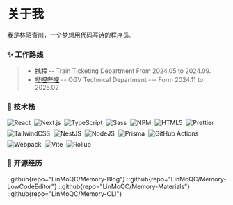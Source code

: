 # 关于我
我是[林陌青川]('https://github.com/LinMoQC')，一个梦想用代码写诗的程序员.

### ✨ 工作路线
> - [携程](https://www.ctrip.com/) -- Train Ticketing Department  From 2024.05 to 2024.09.
> - [哔哩哔哩](https://www.bilibili.com/) -- OGV Technical Department --- Form 2024.11 to 2025.02

### 🔧 技术栈

<div style="display: flex; flex-wrap: wrap; gap: 8px;">
  <img alt="React" style='margin: 0;display: inline-block;' src="https://img.shields.io/badge/-React-45b8d8?style=flat-square&logo=react&logoColor=white" />
  <img alt="Next.js" style='margin: 0;display: inline-block;' src="https://img.shields.io/badge/-Next.js-000000?style=flat-square&logo=next.js&logoColor=white" />
  <img alt="TypeScript" style='margin: 0;display: inline-block;' src="https://img.shields.io/badge/-TypeScript-007ACC?style=flat-square&logo=typescript&logoColor=white" />
  <img alt="Sass" style='margin: 0;display: inline-block;' src="https://img.shields.io/badge/-Sass-CC6699?style=flat-square&logo=sass&logoColor=white" />
  <img alt="NPM" style='margin: 0;display: inline-block;' src="https://img.shields.io/badge/-NPM-CB3837?style=flat-square&logo=npm&logoColor=white" />
  <img alt="HTML5" style='margin: 0;display: inline-block;' src="https://img.shields.io/badge/-HTML5-E34F26?style=flat-square&logo=html5&logoColor=white" />
  <img alt="Prettier" style='margin: 0;display: inline-block;' src="https://img.shields.io/badge/-Prettier-F7B93E?style=flat-square&logo=prettier&logoColor=white" />
  <img alt="TailwindCSS" style='margin: 0;display: inline-block;' src="https://img.shields.io/badge/-TailwindCSS-50B3D0?style=flat-square&logo=tailwindcss&logoColor=white" />
  <img alt="NestJS" style='margin: 0;display: inline-block;' src="https://img.shields.io/badge/-NestJS-ea2845?style=flat-square&logo=nestjs&logoColor=white" />
  <img alt="NodeJS" style='margin: 0;display: inline-block;' src="https://img.shields.io/badge/-NodeJS-43853d?style=flat-square&logo=Node.js&logoColor=white" />
  <img alt="Prisma" style="margin: 0;display: inline-block;" src="https://img.shields.io/badge/-Prisma-2D3748?style=flat-square&logo=prisma&logoColor=white" />
  <img alt="GitHub Actions" style='margin: 0;display: inline-block;' src="https://img.shields.io/badge/-Github_Actions-2088FF?style=flat-square&logo=github-actions&logoColor=white" />
  <img alt="Webpack" style="margin: 0;display: inline-block;" src="https://img.shields.io/badge/-Webpack-8DD6F9?style=flat-square&logo=webpack&logoColor=black" />
  <img alt="Vite" style="margin: 0;display: inline-block;" src="https://img.shields.io/badge/-Vite-646CFF?style=flat-square&logo=vite&logoColor=white" />
  <img alt="Rollup" style="margin: 0;display: inline-block;" src="https://img.shields.io/badge/-Rollup-EC4A3F?style=flat-square&logo=rollup.js&logoColor=white" />
</div>

### 🚀 开源经历
::github{repo="LinMoQC/Memory-Blog"}
::github{repo="LinMoQC/Memory-LowCodeEditor"}
::github{repo="LinMoQC/Memory-Materials"}
::github{repo="LinMoQC/Memory-CLI"}